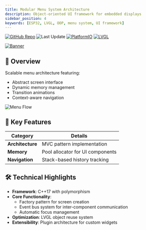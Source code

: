 ```yaml
---
title: Modular Menu System Architecture
description: Object-oriented UI framework for embedded displays
sidebar_position: 4
keywords: [ESP32, LVGL, OOP, menu system, UI framework]
---
```

[![GitHub Repo](https://img.shields.io/badge/GitHub-Repo-blue?logo=github)](https://github.com/netraular/esp32-wroom-lvgl-menu) ![Last Update](https://img.shields.io/github/last-commit/netraular/esp32-wroom-lvgl-menu) [![PlatformIO](https://img.shields.io/badge/PlatformIO-Build%20System-orange)](https://platformio.org/) [![LVGL](https://img.shields.io/badge/LVGL-8.3.8-pink?logo=lvgl)](https://lvgl.io)

[![Banner](https://placehold.co/600x200/2a2d32/FFF?text=Menu+System)](https://github.com/netraular/esp32-wroom-lvgl-menu)

## 📌 Overview
Scalable menu architecture featuring:
- Abstract screen interface
- Dynamic memory management
- Transition animations
- Context-aware navigation

![Menu Flow](https://placehold.co/400x250/2a2d32/FFF?text=Screen+Transition)

## 🌟 Key Features

| **Category**       | **Details**                          |
|--------------------|--------------------------------------|
| **Architecture**   | MVC pattern implementation          |
| **Memory**         | Pool allocator for UI components     |
| **Navigation**     | Stack-based history tracking         |

## 🛠 Technical Highlights

- **Framework**: C++17 with polymorphism
- **Core Functionality**:
  - Factory pattern for screen creation
  - Event bus system for inter-component communication
  - Automatic focus management
- **Optimization**: LVGL object reuse system
- **Extensibility**: Plugin architecture for custom widgets
